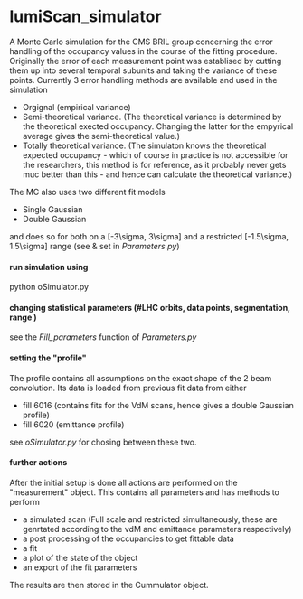 # lumiScan_simulator
A Monte Carlo simulation for the CMS BRIL group concerning the error handling of the occupancy values in the course of the fitting procedure. Originally the error of each measurement point was establised by cutting them up into several temporal subunits and taking the variance of these points.
Currently 3 error handling methods are available and used in the simulation
* Orgignal (empirical variance)
* Semi-theoretical variance. (The theoretical variance is determined by the theoretical exected occupancy. Changing the latter for the empyrical average gives the semi-theoretical value.)
* Totally theoretical variance. (The simulaton knows the theoretical expected occupancy - which of course in practice is not accessible for the researchers, this method is for reference, as it probably never gets muc better than this - and hence can calculate the theoretical variance.)

The MC also uses two different fit models

* Single Gaussian
* Double Gaussian

and does so for both on a [-3\sigma, 3\sigma] and a restricted [-1.5\sigma, 1.5\sigma] range (see & set in *Parameters.py*)

#### run simulation using 
python oSimulator.py

#### changing statistical parameters (\#LHC orbits, data points, segmentation, range )
see the *Fill_parameters* function of *Parameters.py*

#### setting the "profile"
The profile contains all assumptions on the exact shape of the 2 beam convolution. 
Its data is loaded from previous fit data from either 
* fill 6016 (contains fits for the VdM scans, hence gives a double Gaussian profile)
* fill 6020 (emittance profile)

see *oSimulator.py* for chosing between these two.

#### further actions
After the initial setup is done all actions are performed on the "measurement" object.
This contains all parameters and has methods to perform
* a simulated scan (Full scale and restricted simultaneously, these are genrtated according to the vdM and emittance parameters respectively)
* a post processing of the occupancies to get fittable data
* a fit
* a plot of the state of the object 
* an export of the fit parameters

The results are then stored in the Cummulator object.
